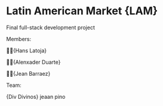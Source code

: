 # Latin American Market {LAM}
Final full-stack development project

Members:

 🙍‍♂️{Hans Latoja}
 
 🙍‍♂️{Alenxader Duarte}
 
 🙍‍♂️{Jean Barraez}

Team:

{Div Divinos}
jeaan pino
